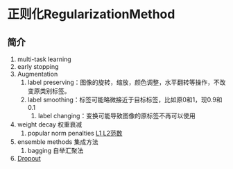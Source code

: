 # 正则化RegularizationMethod
简介
--

1.  multi-task learning
2.  early stopping
3.  Augmentation
    1.  label preserving：图像的旋转，缩放，颜色调整，水平翻转等操作，不改变原类别标签。
    2.  label smoothing：标签可能略微接近于目标标签，比如原0和1，现0.9和0.1
        1.  label changing：变换可能导致图像的原标签不再可以使用
4.  weight decay 权重衰减
    1.  popular norm penalties [L1 L2范数](L1L2%E8%8C%83%E6%95%B0.md)
5.  ensemble methods 集成方法 
    1.  bagging 自举汇聚法
6.  [Dropout](Dropout%E9%9A%8F%E6%9C%BA%E5%A4%B1%E6%B4%BB.md)